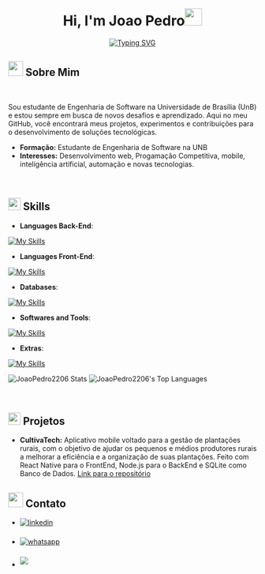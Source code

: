 
<h1 align="center"><b>Hi, I'm Joao Pedro</b><img src="https://media.giphy.com/media/hvRJCLFzcasrR4ia7z/giphy.gif" width="35"></h1>
<!--  -->
<p align="center">
 <a href="https://git.io/typing-svg"><img src="https://readme-typing-svg.demolab.com?font=Fira+Code&size=25&pause=1000&color=066EF7&center=true&vCenter=true&width=450&lines=Software+Engineering;Dev+Full-Stack" alt="Typing SVG" /></a>
</p>



## <img src="https://i.giphy.com/media/v1.Y2lkPTc5MGI3NjExZzhrbTE2c2EycGJwNGM1aWJ4ZzhzdHEwMXYxaGJhbTgxdnZpczF1ayZlcD12MV9pbnRlcm5hbF9naWZfYnlfaWQmY3Q9cw/FJne2MeLtb4EPwq4ef/giphy.gif" width ="30"><b> Sobre Mim</b>
<br>

Sou estudante de Engenharia de Software na Universidade de Brasília (UnB) e estou sempre em busca de novos desafios e aprendizado. Aqui no meu GitHub, você encontrará meus projetos, experimentos e contribuições para o desenvolvimento de soluções tecnológicas.

- **Formação:** Estudante de Engenharia de Software na UNB
- **Interesses:** Desenvolvimento web, Progamação Competitiva, mobile, inteligência artificial, automação e novas tecnologias.

<br>

## <img src="https://media2.giphy.com/media/QssGEmpkyEOhBCb7e1/giphy.gif?cid=ecf05e47a0n3gi1bfqntqmob8g9aid1oyj2wr3ds3mg700bl&rid=giphy.gif" width ="25"><b> Skills</b>

<p align="center">

- **Languages Back-End**:

[![My Skills](https://skillicons.dev/icons?i=c,cpp,py,django,flask,java,nodejs&theme=light)](https://skillicons.dev)

- **Languages Front-End**:

[![My Skills](https://skillicons.dev/icons?i=html,css,js,ts,react&theme=light)](https://skillicons.dev)

- **Databases**:

[![My Skills](https://skillicons.dev/icons?i=mysql,sqlite,sequelize,postgres&theme=light)](https://skillicons.dev)

- **Softwares and Tools**:

[![My Skills](https://skillicons.dev/icons?i=docker,git,github,figma,androidstudio,eclipse,idea,pycharm,vscode&theme=light)](https://skillicons.dev)


- **Extras**:

[![My Skills](https://skillicons.dev/icons?i=apple,linux,windows,powershell,md,notion,npm,obsidian&theme=light)](https://skillicons.dev)

![JoaoPedro2206 Stats](https://github-readme-stats.vercel.app/api?username=JoaoPedro2206&theme=jolly&show_icons=true&hide_border=false&count_private=true)
![JoaoPedro2206's Top Languages](https://github-readme-stats.vercel.app/api/top-langs/?username=JoaoPedro2206&theme=jolly&show_icons=true&hide_border=false&layout=compact)

</p>

<br>

## <img src="https://media0.giphy.com/media/v1.Y2lkPTc5MGI3NjExMWUyenFlMmZpYTdxbmZscXFhamFib25ydWttaGVtMjdnOXpqbnNiMiZlcD12MV9pbnRlcm5hbF9naWZfYnlfaWQmY3Q9cw/TexK6Gdz5klNCuWnzi/giphy.gif" width ="25"><b> Projetos</b>

- **CultivaTech:** Aplicativo mobile voltado para a gestão de plantações rurais, com o objetivo de ajudar os pequenos e médios produtores rurais a melhorar a eficiência e a organização de suas plantações. Feito com React Native para o FrontEnd, Node.js para o BackEnd e SQLite como Banco de Dados.
[Link para o repositório](https://github.com/FGA0138-MDS-Ajax/2024.2-Tiwaz)


## <img src="https://i.giphy.com/media/v1.Y2lkPTc5MGI3NjExM202ZHl3ejZ6cWhmb2NjYXg3NXFncHpicTFzNTRnYWU0YmVrbGJycyZlcD12MV9pbnRlcm5hbF9naWZfYnlfaWQmY3Q9cw/kE0rZ7eCRs9PtJHRN7/giphy.gif" width ="30"><b> Contato</b>

<div align='left'>

<ul>

<li>
<a href="https://www.linkedin.com/in/joao-pedro-ferreira-moraes-4b1b77219/" target="_blank">
<img src="https://img.shields.io/badge/linkedin-%2300acee.svg?color=405DE6&style=for-the-badge&logo=linkedin&logoColor=white" alt=linkedin style="margin-bottom: 5px;"/>
</a>
</li>

<br>

<li>
<a href="https://wa.me/64999897168" target="_blank">
<img src="https://img.shields.io/badge/WhatsApp-%25D366.svg?color=25D366&style=for-the-badge&logo=whatsapp&logoColor=white" alt=whatsapp style="margin-bottom: 5px;"/>
</a>
</li>

<br>

<li>
<a href="mailto:jpfmoraes@hotmail.com" target="_blank">
<img src="https://img.shields.io/badge/gmail-%23EA4335.svg?style=for-the-badge&logo=gmail&logoColor=white" t=mail style="margin-bottom: 5px;" />
</a>
</li>

</ul>
<br>
</div>